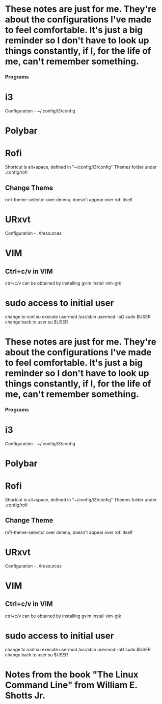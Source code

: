 # These notes are just for me. They're about the configurations I've made to feel comfortable. It's just a big reminder so I don't have to look up things constantly, if I, for the life of me, can't remember something.


### Programs ###

# i3
Configuration - ~/.config/i3/config

# Polybar

# Rofi
Shortcut is alt+space, defined in "~/config/i3/config"
Themes folder under .config/rofi
## Change Theme
rofi-theme-selector over dmenu, doesn't appear over rofi itself

# URxvt
Configuration - .Xresources

# VIM
## Ctrl+c/v in VIM
ctrl+c/v can be obtained by installing gvim
	install vim-gtk

# sudo access to initial user
change to root
  su
execute usermod
  /usr/sbin
  usermod -aG sudo $USER
change back to user
  su $USER

# These notes are just for me. They're about the configurations I've made to feel comfortable. It's just a big reminder so I don't have to look up things constantly, if I, for the life of me, can't remember something.


### Programs ###

# i3
Configuration - ~/.config/i3/config

# Polybar

# Rofi
Shortcut is alt+space, defined in "~/config/i3/config"
Themes folder under .config/rofi
## Change Theme
rofi-theme-selector over dmenu, doesn't appear over rofi itself

# URxvt
Configuration - .Xresources

# VIM
## Ctrl+c/v in VIM
ctrl+c/v can be obtained by installing gvim
	install vim-gtk

# sudo access to initial user
change to root
  su
execute usermod
  /usr/sbin
  usermod -aG sudo $USER
change back to user
  su $USER


# Notes from the book "The Linux Command Line" from William E. Shotts Jr.


